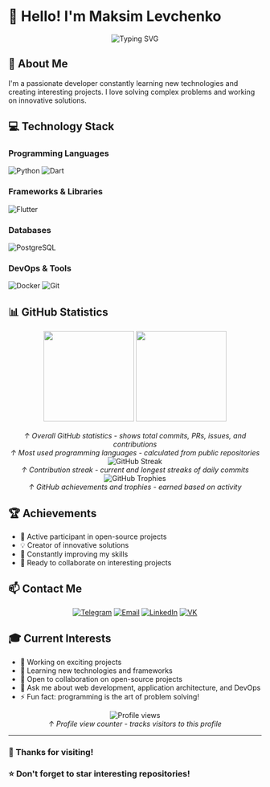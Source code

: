 # 👋 Hello! I'm Maksim Levchenko

<div align="center">
  <img src="https://readme-typing-svg.herokuapp.com?font=Fira+Code&size=32&duration=2800&pause=2000&color=A9FEF7&center=true&vCenter=true&width=940&lines=Welcome+to+my+profile!;Developer+and+technology+enthusiast" alt="Typing SVG" />
</div>

## 🚀 About Me

I'm a passionate developer constantly learning new technologies and creating interesting projects. I love solving complex problems and working on innovative solutions.

## 💻 Technology Stack

### Programming Languages

![Python](https://img.shields.io/badge/Python-3776AB?style=for-the-badge&logo=python&logoColor=white)
![Dart](https://img.shields.io/badge/Dart-0175C2?style=for-the-badge&logo=dart&logoColor=white)

### Frameworks & Libraries

![Flutter](https://img.shields.io/badge/Flutter-02569B?style=for-the-badge&logo=flutter&logoColor=white)

### Databases

![PostgreSQL](https://img.shields.io/badge/PostgreSQL-316192?style=for-the-badge&logo=postgresql&logoColor=white)

### DevOps & Tools

![Docker](https://img.shields.io/badge/Docker-2496ED?style=for-the-badge&logo=docker&logoColor=white)
![Git](https://img.shields.io/badge/Git-F05032?style=for-the-badge&logo=git&logoColor=white)

## 📊 GitHub Statistics

<div align="center">
  <img height="180em" src="https://github-readme-stats.vercel.app/api?username=MaksimLevchenko&show_icons=true&theme=tokyonight&include_all_commits=true&count_private=true&locale=en"/>
  <img height="180em" src="https://github-readme-stats.vercel.app/api/top-langs/?username=MaksimLevchenko&layout=compact&theme=tokyonight&locale=en"/>
</div>

<div align="center">
  <br/>
  <i>↑ Overall GitHub statistics - shows total commits, PRs, issues, and contributions</i>
  <br/>
  <i>↑ Most used programming languages - calculated from public repositories</i>
</div>

<div align="center">
  <img src="https://github-readme-streak-stats.herokuapp.com/?user=MaksimLevchenko&theme=tokyonight&locale=en" alt="GitHub Streak" />
  <br/>
  <i>↑ Contribution streak - current and longest streaks of daily commits</i>
</div>

<div align="center">
  <img src="https://github-profile-trophy.vercel.app/?username=MaksimLevchenko&theme=tokyonight&row=1&column=7&margin-w=15&margin-h=15" alt="GitHub Trophies" />
  <br/>
  <i>↑ GitHub achievements and trophies - earned based on activity</i>
</div>

## 🏆 Achievements

- 🎯 Active participant in open-source projects
- 💡 Creator of innovative solutions
- 🌟 Constantly improving my skills
- 🤝 Ready to collaborate on interesting projects

## 📫 Contact Me

<div align="center">
  
[![Telegram](https://img.shields.io/badge/Telegram-2CA5E0?style=for-the-badge&logo=telegram&logoColor=white)](https://t.me/maksimlevchenko)
[![Email](https://img.shields.io/badge/Email-D14836?style=for-the-badge&logo=gmail&logoColor=white)](mailto:maksim.levchenko@example.com)
[![LinkedIn](https://img.shields.io/badge/LinkedIn-0077B5?style=for-the-badge&logo=linkedin&logoColor=white)](https://linkedin.com/in/maksimlevchenko)
[![VK](https://img.shields.io/badge/VK-0077FF?style=for-the-badge&logo=vk&logoColor=white)](https://vk.com/maksimlevchenko)

</div>

## 🎓 Current Interests

- 🔭 Working on exciting projects
- 🌱 Learning new technologies and frameworks
- 👯 Open to collaboration on open-source projects
- 💬 Ask me about web development, application architecture, and DevOps
- ⚡ Fun fact: programming is the art of problem solving!

<div align="center">
  <img src="https://komarev.com/ghpvc/?username=MaksimLevchenko&color=blueviolet&style=flat-square&label=Profile+Views" alt="Profile views" />
  <br/>
  <i>↑ Profile view counter - tracks visitors to this profile</i>
</div>

---

### 💙 Thanks for visiting!

### ⭐ Don't forget to star interesting repositories!
